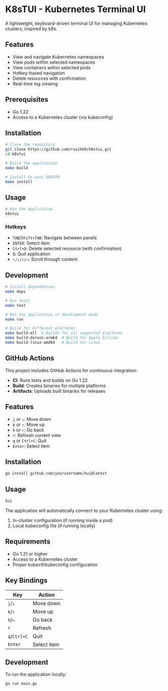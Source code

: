 # K8sTUI - Kubernetes Terminal UI

A lightweight, keyboard-driven terminal UI for managing Kubernetes clusters, inspired by k9s.

## Features

- View and navigate Kubernetes namespaces
- View pods within selected namespaces
- View containers within selected pods
- Hotkey-based navigation
- Delete resources with confirmation
- Real-time log viewing

## Prerequisites

- Go 1.22
- Access to a Kubernetes cluster (via kubeconfig)

## Installation

```bash
# Clone the repository
git clone https://github.com/rusik69/k8stui.git
cd k8stui

# Build the application
make build

# Install to your GOPATH
make install
```

## Usage

```bash
# Run the application
k8stui
```

### Hotkeys

- `TAB`/`Shift+TAB`: Navigate between panels
- `ENTER`: Select item
- `Ctrl+D`: Delete selected resource (with confirmation)
- `Q`: Quit application
- `↑/↓/←/→`: Scroll through content

## Development

```bash
# Install dependencies
make deps

# Run tests
make test

# Run the application in development mode
make run

# Build for different platforms
make build-all  # Builds for all supported platforms
make build-darwin-arm64  # Build for Apple Silicon
make build-linux-amd64   # Build for Linux
```

## GitHub Actions

This project includes GitHub Actions for continuous integration:
- **CI**: Runs tests and builds on Go 1.22
- **Build**: Creates binaries for multiple platforms
- **Artifacts**: Uploads built binaries for releases

## Features
  - `j` or `↓`: Move down
  - `k` or `↑`: Move up
  - `h` or `←`: Go back
  - `r`: Refresh current view
  - `q` or `Ctrl+C`: Quit
  - `Enter`: Select item

## Installation

```bash
go install github.com/yourusername/kui@latest
```

## Usage

```bash
kui
```

The application will automatically connect to your Kubernetes cluster using:
1. In-cluster configuration (if running inside a pod)
2. Local kubeconfig file (if running locally)

## Requirements

- Go 1.21 or higher
- Access to a Kubernetes cluster
- Proper kubectl/kubeconfig configuration

## Key Bindings

| Key | Action |
|-----|--------|
| `j`/`↓` | Move down |
| `k`/`↑` | Move up |
| `h`/`←` | Go back |
| `r` | Refresh |
| `q`/`Ctrl+C` | Quit |
| `Enter` | Select item |

## Development

To run the application locally:

```bash
go run main.go
```
